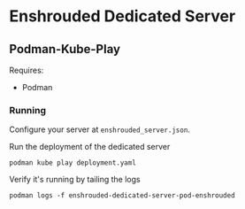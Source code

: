 # Enshrouded Dedicated Server

## Podman-Kube-Play
Requires:
- Podman

### Running 
Configure your server at `enshrouded_server.json`.

Run the deployment of the dedicated server

```
podman kube play deployment.yaml
```

Verify it's running by tailing the logs
```
podman logs -f enshrouded-dedicated-server-pod-enshrouded
```
